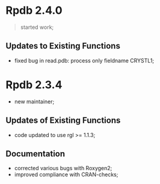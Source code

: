 
# Rpdb 2.4.0

> started work;

## Updates to Existing Functions

- fixed bug in read.pdb: process only fieldname CRYSTL1;



# Rpdb 2.3.4

- new maintainer;

## Updates of Existing Functions

- code updated to use rgl >= 1.1.3;

## Documentation

- corrected various bugs with Roxygen2;
- improved compliance with CRAN-checks;
